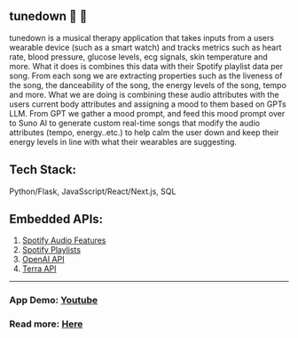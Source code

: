## tunedown 🎵 🤠


tunedown is a musical therapy application that takes inputs from a users wearable device (such as a smart watch) and tracks metrics such as heart rate, blood pressure, glucose levels, ecg signals, skin temperature and more. What it does is combines this data with their Spotify playlist data per song. From each song we are extracting properties such as the liveness of the song, the danceability of the song, the energy levels of the song, tempo and more. What we are doing is combining these audio attributes with the users current body attributes and assigning a mood to them based on GPTs LLM. From GPT we gather a mood prompt, and feed this mood prompt over to Suno AI to generate custom real-time songs that modify the audio attributes (tempo, energy..etc.) to help calm the user down and keep their energy levels in line with what their wearables are suggesting.

## Tech Stack:
Python/Flask, JavaSscript/React/Next.js, SQL


## Embedded APIs:
1. [Spotify Audio Features](https://developer.spotify.com/documentation/web-api/reference/get-audio-features)
2. [Spotify Playlists](https://developer.spotify.com/documentation/web-api/reference/get-playlist)
3. [OpenAI API](https://platform.openai.com/docs/overview)
4. [Terra API](https://docs.tryterra.co/reference/using-the-api)

---

### App Demo: [Youtube](https://youtu.be/AN_GnDIGIqY)

### Read more: [Here](https://ballot.hackmit.org/project/spece-xefnr-iyqng-wifdp)
